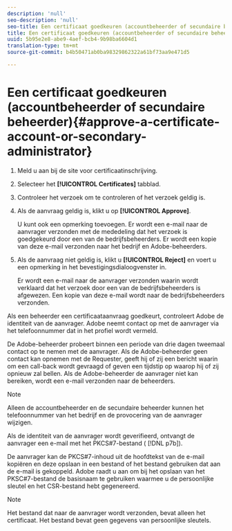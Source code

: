 ```yaml
---
description: 'null'
seo-description: 'null'
seo-title: Een certificaat goedkeuren (accountbeheerder of secundaire beheerder)
title: Een certificaat goedkeuren (accountbeheerder of secundaire beheerder)
uuid: 5b95e2e8-abe9-4aef-bcb4-9b98ba6604d1
translation-type: tm+mt
source-git-commit: b4b50471ab0ba98329862322a61bf73aa9e471d5

---
```



# Een certificaat goedkeuren (accountbeheerder of secundaire beheerder){#approve-a-certificate-account-or-secondary-administrator}

1. Meld u aan bij de site voor certificaatinschrijving.
1. Selecteer het **[!UICONTROL Certificates]** tabblad.
1. Controleer het verzoek om te controleren of het verzoek geldig is.
1. Als de aanvraag geldig is, klikt u op **[!UICONTROL Approve]**.

   U kunt ook een opmerking toevoegen. Er wordt een e-mail naar de aanvrager verzonden met de mededeling dat het verzoek is goedgekeurd door een van de bedrijfsbeheerders. Er wordt een kopie van deze e-mail verzonden naar het bedrijf en Adobe-beheerders.

1. Als de aanvraag niet geldig is, klikt u **[!UICONTROL Reject]** en voert u een opmerking in het bevestigingsdialoogvenster in.

   Er wordt een e-mail naar de aanvrager verzonden waarin wordt verklaard dat het verzoek door een van de bedrijfsbeheerders is afgewezen. Een kopie van deze e-mail wordt naar de bedrijfsbeheerders verzonden.

Als een beheerder een certificaataanvraag goedkeurt, controleert Adobe de identiteit van de aanvrager. Adobe neemt contact op met de aanvrager via het telefoonnummer dat in het profiel wordt vermeld.

De Adobe-beheerder probeert binnen een periode van drie dagen tweemaal contact op te nemen met de aanvrager. Als de Adobe-beheerder geen contact kan opnemen met de Requester, geeft hij of zij een bericht waarin om een call-back wordt gevraagd of geven een tijdstip op waarop hij of zij opnieuw zal bellen. Als de Adobe-beheerder de aanvrager niet kan bereiken, wordt een e-mail verzonden naar de beheerders.

>[!NOTE]
>
>Alleen de accountbeheerder en de secundaire beheerder kunnen het telefoonnummer van het bedrijf en de provocering van de aanvrager wijzigen.

Als de identiteit van de aanvrager wordt geverifieerd, ontvangt de aanvrager een e-mail met het PKCS#7-bestand ( [!DNL p7b]).

De aanvrager kan de PKCS#7-inhoud uit de hoofdtekst van de e-mail kopiëren en deze opslaan in een bestand of het bestand gebruiken dat aan de e-mail is gekoppeld. Adobe raadt u aan om bij het opslaan van het PKSC#7-bestand de basisnaam te gebruiken waarmee u de persoonlijke sleutel en het CSR-bestand hebt gegenereerd.

>[!NOTE]
>
>Het bestand dat naar de aanvrager wordt verzonden, bevat alleen het certificaat. Het bestand bevat geen gegevens van persoonlijke sleutels.


